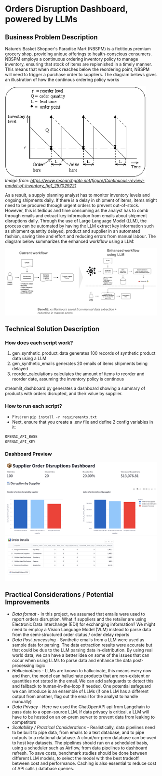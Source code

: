# Orders Disruption Dashboard, powered by LLMs

## Business Problem Description
Nature’s Basket Shopper's Paradise Mart (NBSPM) is a fictitious premium grocery shop, providing unique offerings to health-conscious consumers. NBSPM employs a continuous ordering inventory policy to manage inventory, ensuring that stock of items are replenished in a timely manner. This means that when stock reaches below the reordering point, NBSPM will need to trigger a purchase order to suppliers. The diagram belows gives an illustration of how the continous ordering policy works

![alt text](pics/continuous_policy.png) </br>
*Image from: https://www.researchgate.net/figure/Continuous-review-model-of-inventory_fig1_257029221*

As a result, a supply planning analyst has to monitor inventory levels and ongoing shipments daily. If there is a delay in shipment of items, items might need to be procured through urgent orders to prevent out-of-stock. However, this is tedious and time consuming as the analyst has to comb through emails and extract key information from emails about shipment disruptions daily. Through the use of Large Language Model (LLM), the process can be automated by having the LLM extract key information such as shipment quantity delayed, product and supplier in an automated fashion, saving time and effort and reducing errors from manual labour. The diagram below summarizes the enhanced workflow using a LLM:

![alt text](pics/enhanced_workflow.png)


## Technical Solution Description
### How does each script work?
1. gen_synthetic_product_data generates 100 records of synthetic product data using a LLM
2. gen_synthetic_emails generates 20 emails of items shipments being delayed
3. reorder_calculations calculates the amount of items to reorder and reorder date, assuming the inventory policy is continous

streamlit_dashboard.py generates a dashboard showing a summary of products with orders disrupted, and their value by supplier.

### How to run each script?
- First run ```pip install -r requirements.txt```
- Next, ensure that you create a .env file and define 2 config variables in it:
```bash
OPENAI_API_BASE
OPENAI_API_KEY
```

### Dashboard Preview
![alt text](pics/supplier_orders_disruption_dash1.png)
![alt text](pics/supplier_orders_disruption_dash2.png)

## Practical Considerations / Potential Improvements
- *Data format* - In this project, we assumed that emails were used to report orders disruption. What if suppliers and the retailer are using Electronic Data Interchange (EDI) for exchanging information? We might need to employ a Vision Language Model (VLM) instead to parse data from the semi-structured order status / order delay reports
- *Data Post-processing* - Synthetic emails from a LLM were used as sample data for parsing. The data extraction results were accurate but that could be due to the LLM parsing data in-distribution. By using real world data, we can have a better idea on some of the issues that can occur when using LLMs to parse data and enhance the data post-processing logic
- *Hallucinations* - LLMs are known to hallucinate, this means every now and then, the model can hallucinate products that are non-existent or quantities not stated in the email. We can add safeguards to detect this and fallback to human-in-the-loop if needed. One potential safeguard we can introduce is an ensemble of LLMs (if one LLM has a different output from another, flag out the email for the analyst to handle manually)
- *Data Privacy* - Here we used the ChatOpenAPI api from Langchain to pass data to a open-source LLM. If data privacy is critical, a LLM will have to be hosted on an on-prem server to prevent data from leaking to competitors
- *Scalability / Practical Considerations* - Realistically, data pipelines need to be built to pipe data, from emails to a text database, and to pipe outputs to a relational database. A cloud/on-prem database can be used to host key datasets. The pipelines should run on a scheduled basis, using a scheduler such as Airflow, from data pipelines to dashboard refresh. To save costs, benchmark studies should be done between different LLM models, to select the model with the best tradeoff between cost and performance. Caching is also essential to reduce cost of API calls / database queries.
